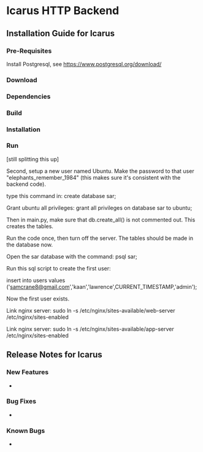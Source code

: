 # Icarus HTTP Backend

## Installation Guide for Icarus
### Pre-Requisites

Install Postgresql, see https://www.postgresql.org/download/

### Download



### Dependencies



### Build



### Installation



### Run
[still splitting this up]

Second, setup a new user named Ubuntu. Make the password to that user "elephants_remember_1984"
(this makes sure it's consistent with the backend code). 

type this command in:
create database sar;

Grant ubuntu all privileges: 
grant all privileges on database sar to ubuntu;

Then in main.py, make sure that db.create_all() is not commented out. This creates the tables.

Run the code once, then turn off the server. The tables should be made in the database now.

Open the sar database with the command:
psql sar;

Run this sql script to create the first user:

insert into users values ('samcrane8@gmail.com','kaan','lawrence',CURRENT_TIMESTAMP,'admin');

Now the first user exists. 

Link nginx server: sudo ln -s /etc/nginx/sites-available/web-server /etc/nginx/sites-enabled

Link nginx server: sudo ln -s /etc/nginx/sites-available/app-server /etc/nginx/sites-enabled

## Release Notes for Icarus
### New Features

<ul>
  <li></li>
</ul> 

### Bug Fixes

<ul>
  <li></li>
</ul>

### Known Bugs

<ul>
  <li></li>
</ul> 
